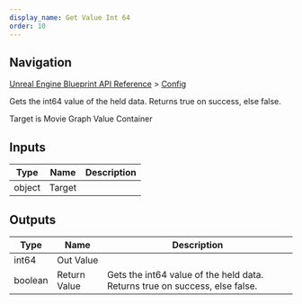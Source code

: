 ```yaml
---
display_name: Get Value Int 64
order: 10
---
```

## Navigation

[Unreal Engine Blueprint API Reference](https://dev.epicgames.com/documentation/en-us/unreal-engine/BlueprintAPI) > [Config](https://dev.epicgames.com/documentation/en-us/unreal-engine/BlueprintAPI/Config)

Gets the int64 value of the held data. Returns true on success, else false.

Target is Movie Graph Value Container

## Inputs

| Type | Name | Description |
| --- | --- | --- |
| object | Target |  |

## Outputs

| Type | Name | Description |
| --- | --- | --- |
| int64 | Out Value |  |
| boolean | Return Value | Gets the int64 value of the held data. Returns true on success, else false. |
